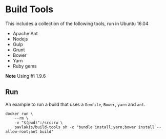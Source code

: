 # Build Tools

This includes a collection of the following tools, run in Ubuntu 16.04

* Apache Ant
* Nodejs 
* Gulp
* Grunt
* Bower
* Yarn
* Ruby gems

**Note**
Using ffi 1.9.6

## Run

An example to run a build that uses a `Gemfile`, `Bower`, `yarn` and `ant`.

```
docker run \
    --rm \
    -v "$(pwd)":/src:rw \
    pavlakis/build-tools sh -c "bundle install;yarn;bower install --allow-root;ant build"
```
